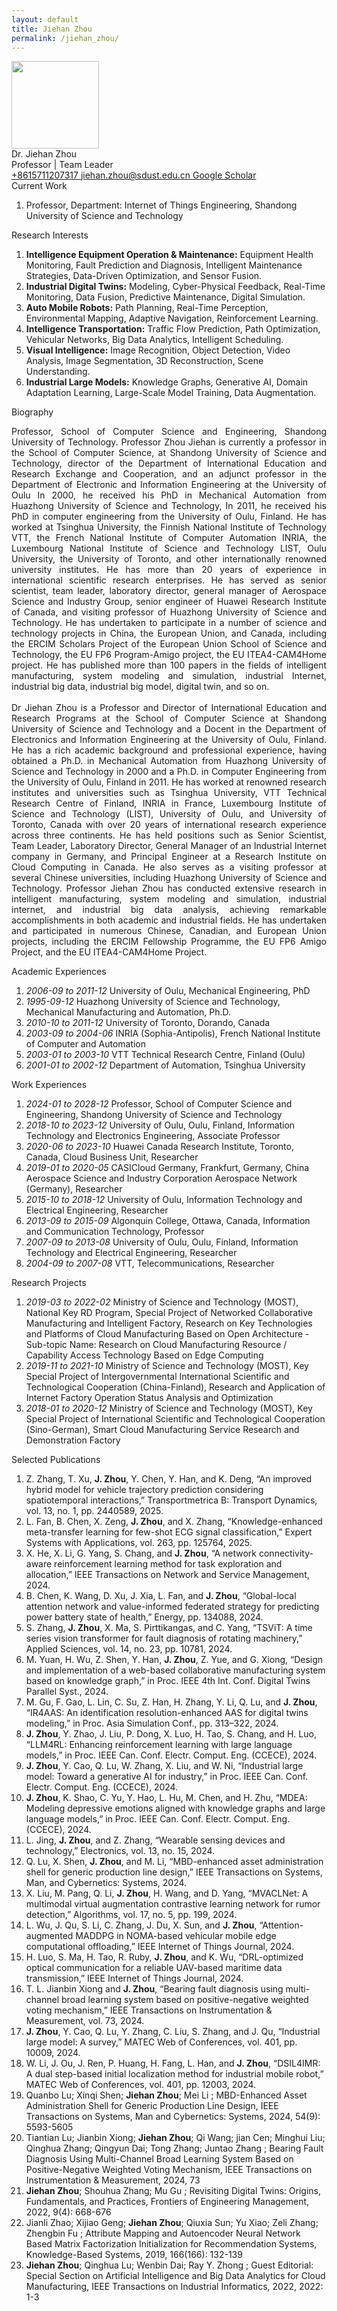 ```yaml
---
layout: default
title: Jiehan Zhou
permalink: /jiehan_zhou/
---
```


<div class="text-center">
  <img
    class="rounded-circle border shadow"
    height="140px"
    width="140px"
    src="{{ '/assets/imgs/jiehan.jpg' | relative_url }}"
  />
  <div class="fs-4 fw-light">Dr. Jiehan Zhou</div>
  <div class="fs-5 fw-light text-secondary">Professor | Team Leader</div>
  <div class="btn-group mt-2 gap-3">
    <a href="tel:+8615711207317" class="text-decoration-none">
      <i class="bi bi-telephone-fill"></i> +8615711207317
    </a>
    <a href="mailto:jiehan.zhou@sdust.edu.cn" class="text-decoration-none">
      <i class="bi bi-envelope-at-fill"></i> jiehan.zhou@sdust.edu.cn
    </a>
    <a
      href="https://scholar.google.com/citations?user=Elzkz90AAAAJ"
      class="text-decoration-none"
      target="blank"
    >
      <i class="bi bi-mortarboard"></i> Google Scholar
    </a>
  </div>
</div>

<div class="fs-4 fw-semibold border-bottom mt-3">
  <i class="bi bi-building-check"></i>
  Current Work
</div>
<ol class="list-group-numbered mt-3">
  <li class="list-group-item">
    Professor, Department: Internet of Things Engineering, Shandong University
    of Science and Technology
  </li>
</ol>

<div class="fs-4 fw-semibold border-bottom">
  <i class="bi bi-lightbulb"></i>
  Research Interests
</div>
<p class="mt-3" style="text-align: justify">
  <ol class="list-group-numbered">
    <li class="list-group-item">
      <b>Intelligence Equipment Operation & Maintenance:</b> Equipment Health
      Monitoring, Fault Prediction and Diagnosis, Intelligent Maintenance
      Strategies, Data-Driven Optimization, and Sensor Fusion.
    </li>
    <li class="list-group-item">
      <b>Industrial Digital Twins:</b> Modeling, Cyber-Physical Feedback,
      Real-Time Monitoring, Data Fusion, Predictive Maintenance, Digital
      Simulation.
    </li>
    <li class="list-group-item">
      <b>Auto Mobile Robots:</b> Path Planning, Real-Time Perception,
      Environmental Mapping, Adaptive Navigation, Reinforcement Learning.
    </li>
    <li class="list-group-item">
      <b>Intelligence Transportation:</b> Traffic Flow Prediction, Path
      Optimization, Vehicular Networks, Big Data Analytics, Intelligent
      Scheduling.
    </li>
    <li class="list-group-item">
      <b>Visual Intelligence:</b> Image Recognition, Object Detection, Video
      Analysis, Image Segmentation, 3D Reconstruction, Scene Understanding.
    </li>
    <li class="list-group-item">
      <b>Industrial Large Models:</b> Knowledge Graphs, Generative AI, Domain
      Adaptation Learning, Large-Scale Model Training, Data Augmentation.
    </li>
  </ol>
</p>

<div class="fs-4 fw-semibold border-bottom">
  <i class="bi bi-info-circle"></i>
  Biography
</div>
<p class="mt-3" style="text-align: justify">
  Professor, School of Computer Science and Engineering, Shandong University of
  Technology. Professor Zhou Jiehan is currently a professor in the School of
  Computer Science, at Shandong University of Science and Technology, director
  of the Department of International Education and Research Exchange and
  Cooperation, and an adjunct professor in the Department of Electronic and
  Information Engineering at the University of Oulu In 2000, he received his PhD
  in Mechanical Automation from Huazhong University of Science and Technology,
  In 2011, he received his PhD in computer engineering from the University of
  Oulu, Finland. He has worked at Tsinghua University, the Finnish National
  Institute of Technology VTT, the French National Institute of Computer
  Automation INRIA, the Luxembourg National Institute of Science and Technology
  LIST, Oulu University, the University of Toronto, and other internationally
  renowned university institutes. He has more than 20 years of experience in
  international scientific research enterprises. He has served as senior
  scientist, team leader, laboratory director, general manager of Aerospace
  Science and Industry Group, senior engineer of Huawei Research Institute of
  Canada, and visiting professor of Huazhong University of Science and
  Technology. He has undertaken to participate in a number of science and
  technology projects in China, the European Union, and Canada, including the
  ERCIM Scholars Project of the European Union School of Science and Technology,
  the EU FP6 Program-Amigo project, the EU ITEA4-CAM4Home project. He has
  published more than 100 papers in the fields of intelligent manufacturing,
  system modeling and simulation, industrial Internet, industrial big data,
  industrial big model, digital twin, and so on.
  <br /><br />
  Dr Jiehan Zhou is a Professor and Director of International Education and
  Research Programs at the School of Computer Science at Shandong University of
  Science and Technology and a Docent in the Department of Electronics and
  Information Engineering at the University of Oulu, Finland. He has a rich
  academic background and professional experience, having obtained a Ph.D. in
  Mechanical Automation from Huazhong University of Science and Technology in
  2000 and a Ph.D. in Computer Engineering from the University of Oulu, Finland
  in 2011. He has worked at renowned research institutes and universities such
  as Tsinghua University, VTT Technical Research Centre of Finland, INRIA in
  France, Luxembourg Institute of Science and Technology (LIST), University of
  Oulu, and University of Toronto, Canada with over 20 years of international
  research experience across three continents. He has held positions such as
  Senior Scientist, Team Leader, Laboratory Director, General Manager of an
  Industrial Internet company in Germany, and Principal Engineer at a Research
  Institute on Cloud Computing in Canada. He also serves as a visiting professor
  at several Chinese universities, including Huazhong University of Science and
  Technology. Professor Jiehan Zhou has conducted extensive research in
  intelligent manufacturing, system modeling and simulation, industrial
  internet, and industrial big data analysis, achieving remarkable
  accomplishments in both academic and industrial fields. He has undertaken and
  participated in numerous Chinese, Canadian, and European Union projects,
  including the ERCIM Fellowship Programme, the EU FP6 Amigo Project, and the EU
  ITEA4-CAM4Home Project.
</p>

<div class="fs-4 fw-semibold border-bottom">
  <i class="bi bi-journal-plus"></i>
  Academic Experiences
</div>
<ol class="list-group-numbered mt-3">
  <li class="list-group-item mb-1">
    <i>2006-09 to 2011-12</i> University of Oulu, Mechanical Engineering, PhD
  </li>
  <li class="list-group-item mb-1">
    <i>1995-09-12</i> Huazhong University of Science and Technology, Mechanical
    Manufacturing and Automation, Ph.D.
  </li>
  <li class="list-group-item mb-1">
    <i>2010-10 to 2011-12</i> University of Toronto, Dorando, Canada
  </li>
  <li class="list-group-item mb-1">
    <i>2003-09 to 2004-06</i> INRIA (Sophia-Antipolis), French National
    Institute of Computer and Automation
  </li>
  <li class="list-group-item mb-1">
    <i>2003-01 to 2003-10</i> VTT Technical Research Centre, Finland (Oulu)
  </li>
  <li class="list-group-item mb-1">
    <i>2001-01 to 2002-12</i> Department of Automation, Tsinghua University
  </li>
</ol>

<div class="fs-4 fw-semibold border-bottom">
  <i class="bi bi-briefcase"></i>
  Work Experiences
</div>
<p class="mt-3" style="text-align: justify">
  <ol class="list-group-numbered">
    <li class="list-group-item mb-1">
      <i>2024-01 to 2028-12</i> Professor, School of Computer Science and
      Engineering, Shandong University of Science and Technology
    </li>
    <li class="list-group-item mb-1">
      <i>2018-10 to 2023-12</i> University of Oulu, Oulu, Finland, Information
      Technology and Electronics Engineering, Associate Professor
    </li>
    <li class="list-group-item mb-1">
      <i>2020-06 to 2023-10</i> Huawei Canada Research Institute, Toronto, Canada,
      Cloud Business Unit, Researcher
    </li>
    <li class="list-group-item mb-1">
      <i>2019-01 to 2020-05</i> CASICloud Germany, Frankfurt, Germany, China
      Aerospace Science and Industry Corporation Aerospace Network (Germany),
      Researcher
    </li>
    <li class="list-group-item mb-1">
      <i>2015-10 to 2018-12</i> University of Oulu, Information Technology and
      Electrical Engineering, Researcher
    </li>
    <li class="list-group-item mb-1">
      <i>2013-09 to 2015-09</i> Algonquin College, Ottawa, Canada, Information and
      Communication Technology, Professor
    </li>
    <li class="list-group-item mb-1">
      <i>2007-09 to 2013-08</i> University of Oulu, Oulu, Finland, Information
      Technology and Electrical Engineering, Researcher
    </li>
    <li class="list-group-item mb-1">
      <i>2004-09 to 2007-08</i> VTT, Telecommunications, Researcher
    </li>
  </ol>
</p>

<div class="fs-4 fw-semibold border-bottom">
  <i class="bi bi-easel"></i>
  Research Projects
</div>
<p class="mt-3" style="text-align: justify">
  <ol class="list-group-numbered">
    <li class="list-group-item mb-1">
      <i>2019-03 to 2022-02</i> Ministry of Science and Technology (MOST),
      National Key RD Program, Special Project of Networked Collaborative
      Manufacturing and Intelligent Factory, Research on Key Technologies and
      Platforms of Cloud Manufacturing Based on Open Architecture - Sub-topic
      Name: Research on Cloud Manufacturing Resource / Capability Access
      Technology Based on Edge Computing
    </li>
    <li class="list-group-item mb-1">
      <i>2019-11 to 2021-10</i> Ministry of Science and Technology (MOST), Key
      Special Project of Intergovernmental International Scientific and
      Technological Cooperation (China-Finland), Research and Application of
      Internet Factory Operation Status Analysis and Optimization
    </li>
    <li class="list-group-item mb-1">
      <i>2018-01 to 2020-12</i> Ministry of Science and Technology (MOST), Key
      Special Project of International Scientific and Technological Cooperation
      (Sino-German), Smart Cloud Manufacturing Service Research and Demonstration
      Factory
    </li>
  </ol>
</p>

<div class="fs-4 fw-semibold border-bottom">
  <i class="bi bi-book"></i>
  Selected Publications
</div>
<p class="mt-3" style="text-align: justify">
  <ol class="list-group-numbered">
    <li class="list-group-item mb-1">
      Z. Zhang, T. Xu, <b>J. Zhou</b>, Y. Chen, Y. Han, and K. Deng, “An improved
      hybrid model for vehicle trajectory prediction considering spatiotemporal
      interactions,” Transportmetrica B: Transport Dynamics, vol. 13, no. 1, pp.
      2440589, 2025.
    </li>
    <li class="list-group-item mb-1">
      L. Fan, B. Chen, X. Zeng, <b>J. Zhou</b>, and X. Zhang, “Knowledge-enhanced
      meta-transfer learning for few-shot ECG signal classification,” Expert
      Systems with Applications, vol. 263, pp. 125764, 2025.
    </li>
    <li class="list-group-item mb-1">
      X. He, X. Li, G. Yang, S. Chang, and <b>J. Zhou</b>, “A network
      connectivity-aware reinforcement learning method for task exploration and
      allocation,” IEEE Transactions on Network and Service Management, 2024.
    </li>
    <li class="list-group-item mb-1">
      B. Chen, K. Wang, D. Xu, J. Xia, L. Fan, and <b>J. Zhou</b>, “Global-local
      attention network and value-informed federated strategy for predicting power
      battery state of health,” Energy, pp. 134088, 2024.
    </li>
    <li class="list-group-item mb-1">
      S. Zhang, <b>J. Zhou</b>, X. Ma, S. Pirttikangas, and C. Yang, “TSViT: A
      time series vision transformer for fault diagnosis of rotating machinery,”
      Applied Sciences, vol. 14, no. 23, pp. 10781, 2024.
    </li>
    <li class="list-group-item mb-1">
      M. Yuan, H. Wu, Z. Shen, Y. Han, <b>J. Zhou</b>, Z. Yue, and G. Xiong,
      “Design and implementation of a web-based collaborative manufacturing system
      based on knowledge graph,” in Proc. IEEE 4th Int. Conf. Digital Twins
      Parallel Syst., 2024.
    </li>
    <li class="list-group-item mb-1">
      M. Gu, F. Gao, L. Lin, C. Su, Z. Han, H. Zhang, Y. Li, Q. Lu, and
      <b>J. Zhou</b>, “IR4AAS: An identification resolution-enhanced AAS for
      digital twins modeling,” in Proc. Asia Simulation Conf., pp. 313–322, 2024.
    </li>
    <li class="list-group-item mb-1">
      <b>J. Zhou</b>, Y. Zhao, J. Liu, P. Dong, X. Luo, H. Tao, S. Chang, and H.
      Luo, “LLM4RL: Enhancing reinforcement learning with large language models,”
      in Proc. IEEE Can. Conf. Electr. Comput. Eng. (CCECE), 2024.
    </li>
    <li class="list-group-item mb-1">
      <b>J. Zhou</b>, Y. Cao, Q. Lu, W. Zhang, X. Liu, and W. Ni, “Industrial
      large model: Toward a generative AI for industry,” in Proc. IEEE Can. Conf.
      Electr. Comput. Eng. (CCECE), 2024.
    </li>
    <li class="list-group-item mb-1">
      <b>J. Zhou</b>, K. Shao, C. Yu, Y. Hao, L. Hu, M. Chen, and H. Zhu, “MDEA:
      Modeling depressive emotions aligned with knowledge graphs and large
      language models,” in Proc. IEEE Can. Conf. Electr. Comput. Eng. (CCECE),
      2024.
    </li>
    <li class="list-group-item mb-1">
      L. Jing, <b>J. Zhou</b>, and Z. Zhang, “Wearable sensing devices and
      technology,” Electronics, vol. 13, no. 15, 2024.
    </li>
    <li class="list-group-item mb-1">
      Q. Lu, X. Shen, <b>J. Zhou</b>, and M. Li, “MBD-enhanced asset
      administration shell for generic production line design,” IEEE Transactions
      on Systems, Man, and Cybernetics: Systems, 2024.
    </li>
    <li class="list-group-item mb-1">
      X. Liu, M. Pang, Q. Li, <b>J. Zhou</b>, H. Wang, and D. Yang, “MVACLNet: A
      multimodal virtual augmentation contrastive learning network for rumor
      detection,” Algorithms, vol. 17, no. 5, pp. 199, 2024.
    </li>
    <li class="list-group-item mb-1">
      L. Wu, J. Qu, S. Li, C. Zhang, J. Du, X. Sun, and <b>J. Zhou</b>,
      “Attention-augmented MADDPG in NOMA-based vehicular mobile edge
      computational offloading,” IEEE Internet of Things Journal, 2024.
    </li>
    <li class="list-group-item mb-1">
      H. Luo, S. Ma, H. Tao, R. Ruby, <b>J. Zhou</b>, and K. Wu, “DRL-optimized
      optical communication for a reliable UAV-based maritime data transmission,”
      IEEE Internet of Things Journal, 2024.
    </li>
    <li class="list-group-item mb-1">
      T. L. Jianbin Xiong and <b>J. Zhou</b>, “Bearing fault diagnosis using
      multi-channel broad learning system based on positive-negative weighted
      voting mechanism,” IEEE Transactions on Instrumentation & Measurement, vol.
      73, 2024.
    </li>
    <li class="list-group-item mb-1">
      <b>J. Zhou</b>, Y. Cao, Q. Lu, Y. Zhang, C. Liu, S. Zhang, and J. Qu,
      “Industrial large model: A survey,” MATEC Web of Conferences, vol. 401, pp.
      10009, 2024.
    </li>
    <li class="list-group-item mb-1">
      W. Li, J. Ou, J. Ren, P. Huang, H. Fang, L. Han, and <b>J. Zhou</b>,
      “DSIL4IMR: A dual step-based initial localization method for industrial
      mobile robot,” MATEC Web of Conferences, vol. 401, pp. 12003, 2024.
    </li>
    <li class="list-group-item mb-1">
      Quanbo Lu; Xinqi Shen; <b>Jiehan Zhou</b>; Mei Li ; MBD-Enhanced Asset
      Administration Shell for Generic Production Line Design, IEEE Transactions
      on Systems, Man and Cybernetics: Systems, 2024, 54(9): 5593-5605
    </li>
    <li class="list-group-item mb-1">
      Tiantian Lu; Jianbin Xiong; <b>Jiehan Zhou</b>; Qi Wang; jian Cen; Minghui
      Liu; Qinghua Zhang; Qingyun Dai; Tong Zhang; Juntao Zhang ; Bearing Fault
      Diagnosis Using Multi-Channel Broad Learning System Based on
      Positive-Negative Weighted Voting Mechanism, IEEE Transactions on
      Instrumentation & Measurement, 2024, 73
    </li>
    <li class="list-group-item mb-1">
      <b>Jiehan Zhou</b>; Shouhua Zhang; Mu Gu ; Revisiting Digital Twins:
      Origins, Fundamentals, and Practices, Frontiers of Engineering Management,
      2022, 9(4): 668-676
    </li>
    <li class="list-group-item mb-1">
      Jianli Zhao; Xijiao Geng; <b>Jiehan Zhou</b>; Qiuxia Sun; Yu Xiao; Zeli
      Zhang; Zhengbin Fu ; Attribute Mapping and Autoencoder Neural Network Based
      Matrix Factorization Initialization for Recommendation Systems,
      Knowledge-Based Systems, 2019, 166(166): 132-139
    </li>
    <li class="list-group-item mb-1">
      <b>Jiehan Zhou</b>; Qinghua Lu; Wenbin Dai; Ray Y. Zhong ; Guest Editorial:
      Special Section on Artificial Intelligence and Big Data Analytics for Cloud
      Manufacturing, IEEE Transactions on Industrial Informatics, 2022, 2022: 1-3
    </li>
  </ol>
</p>

